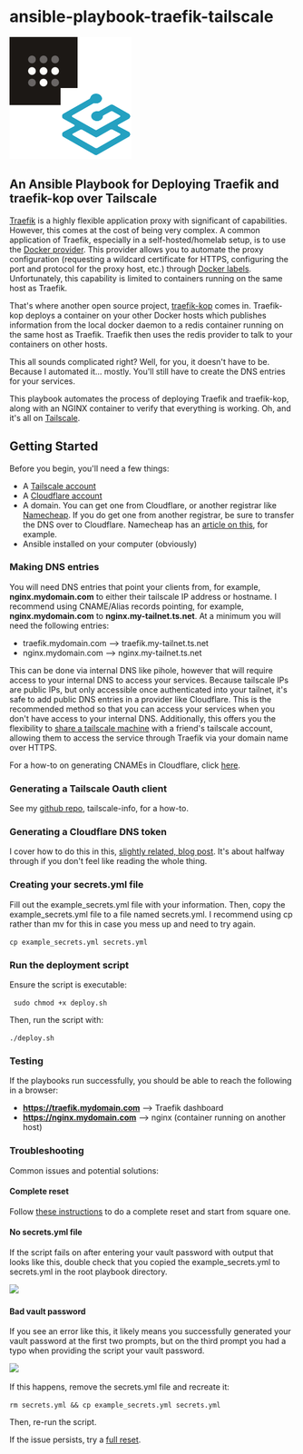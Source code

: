 # ansible-playbook-traefik-tailscale

![](/static/traefik-tailscale.png)

## An Ansible Playbook for Deploying Traefik and traefik-kop over Tailscale

[Traefik](https://traefik.io) is a highly flexible application proxy with significant of capabilities. However, this comes at the cost of being very complex. A common application of Traefik, especially in a self-hosted/homelab setup, is to use the [Docker provider](https://doc.traefik.io/traefik/providers/docker/). This provider allows you to automate the proxy configuration (requesting a wildcard certificate for HTTPS, configuring the port and protocol for the proxy host, etc.) through [Docker labels](https://docs.docker.com/engine/manage-resources/labels/). Unfortunately, this capability is limited to containers running on the same host as Traefik. 

That's where another open source project, [traefik-kop](https://github.com/jittering/traefik-kop) comes in. Traefik-kop deploys a container on your other Docker hosts which publishes information from the local docker daemon to a redis container running on the same host as Traefik. Traefik then uses the redis provider to talk to your containers on other hosts. 

This all sounds complicated right? Well, for you, it doesn't have to be. Because I automated it... mostly. You'll still have to create the DNS entries for your services. 

This playbook automates the process of deploying Traefik and traefik-kop, along with an NGINX container to verify that everything is working. Oh, and it's all on [Tailscale](https://github.com/joshrnoll/tailscale-info).

## Getting Started

Before you begin, you'll need a few things:

- A [Tailscale account](https://tailscale.com)
- A [Cloudflare account](https://cloudflare.com)
- A domain. You can get one from Cloudflare, or another registrar like [Namecheap](https://namecheap.com). If you do get one from another registrar, be sure to transfer the DNS over to Cloudflare. Namecheap has an [article on this](https://www.namecheap.com/support/knowledgebase/article.aspx/9607/2210/how-to-set-up-dns-records-for-your-domain-in-a-cloudflare-account/), for example.
- Ansible installed on your computer (obviously)

### Making DNS entries

You will need DNS entries that point your clients from, for example, **nginx.mydomain.com** to either their tailscale IP address or hostname. I recommend using CNAME/Alias records pointing, for example, **nginx.mydomain.com** to **nginx.my-tailnet.ts.net**. At a minimum you will need the following entries:

- traefik.mydomain.com --> traefik.my-tailnet.ts.net
- nginx.mydomain.com --> nginx.my-tailnet.ts.net

This can be done via internal DNS like pihole, however that will require access to your internal DNS to access your services. Because tailscale IPs are public IPs, but only accessible once authenticated into your tailnet, it's safe to add public DNS entries in a provider like Cloudflare. This is the recommended method so that you can access your services when you don't have access to your internal DNS. Additionally, this offers you the flexibility to [share a tailscale machine](https://tailscale.com/kb/1084/sharing) with a friend's tailscale account, allowing them to access the service through Traefik via your domain name over HTTPS.

For a how-to on generating CNAMEs in Cloudflare, click [here](/CLOUDFLARE.md).

### Generating a Tailscale Oauth client

See my [github repo](https://github.com/joshrnoll/tailscale-info), tailscale-info, for a how-to. 

### Generating a Cloudflare DNS token

I cover how to do this in this, [slightly related, blog post](https://joshrnoll.com/implementing-sso-using-authentik-and-nginx-reverse-proxy-manager/). It's about halfway through if you don't feel like reading the whole thing. 

### Creating your secrets.yml file

Fill out the example_secrets.yml file with your information. Then, copy the example_secrets.yml file to a file named secrets.yml. I recommend using cp rather than mv for this in case you mess up and need to try again.

```cp example_secrets.yml secrets.yml```

### Run the deployment script

Ensure the script is executable:

``` sudo chmod +x deploy.sh```

Then, run the script with:

```./deploy.sh```

### Testing

If the playbooks run successfully, you should be able to reach the following in a browser:
- **https://traefik.mydomain.com** --> Traefik dashboard
- **https://nginx.mydomain.com** --> nginx (container running on another host)

### Troubleshooting

Common issues and potential solutions:

#### Complete reset

Follow [these instructions](/RESET.md) to do a complete reset and start from square one.

#### No secrets.yml file
If the script fails on after entering your vault password with output that looks like this, double check that you copied the example_secrets.yml to secrets.yml in the root playbook directory. 

![](/static/no-secrets-file.png)

#### Bad vault password
If you see an error like this, it likely means you successfully generated your vault password at the first two prompts, but on the third prompt you had a typo when providing the script your vault password. 

![](/static/bad-vault-pass.png)

If this happens, remove the secrets.yml file and recreate it:

```rm secrets.yml && cp example_secrets.yml secrets.yml```

Then, re-run the script.

If the issue persists, try a [full reset](/RESET.md).
